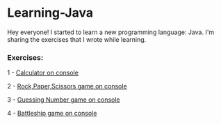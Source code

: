 # Learning-Java
Hey everyone! I started to learn a new programming language: Java. I'm sharing the exercises that I wrote while learning.

### Exercises: ###
1 - [Calculator on console](https://github.com/CihanBosnali/Learning-Java/blob/master/calculator.java)

2 - [Rock,Paper,Scissors game on console](https://github.com/CihanBosnali/Learning-Java/blob/master/rockpaperscissors.java)

3 - [Guessing Number game on console](https://github.com/CihanBosnali/Learning-Java/blob/master/guessnumber.java)

4 - [Battleship game on console](https://github.com/CihanBosnali/Learning-Java/blob/master/battleshipgame.java)
